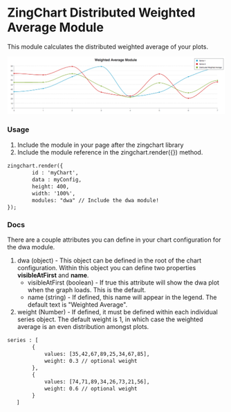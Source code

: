 # ZingChart Distributed Weighted Average Module

This module calculates the distributed weighted average of your plots.

![dwa example](/assets/dwa-example-graph1.png)

### Usage
1. Include the module in your page after the zingchart library
2. Include the module reference in the zingchart.render({}) method.
<pre><code>zingchart.render({
		id : 'myChart',
		data : myConfig,
		height: 400,
		width: '100%',
		modules: "dwa" // Include the dwa module!
});
</code></pre>

### Docs

There are a couple attributes you can define in your chart configuration for the dwa module.

1. dwa (object) - This object can be defined in the root of the chart configuration. Within this object you can define two properties <b>visibleAtFirst</b> and <b>name</b>.
	* visibleAtFirst (boolean) - If true this attribute will show the dwa plot when the graph loads. This is the default.
	* name (string) - If defined, this name will appear in the legend. The default text is "Weighted Average".
2. weight (Number) - If defined, it must be defined within each individual series object. The default weight is 1, in which case the weighted average is an even distribution amongst plots.
<pre><code>series : [
        {
            values: [35,42,67,89,25,34,67,85],
            weight: 0.3 // optional weight
        },
        {
            values: [74,71,89,34,26,73,21,56],
            weight: 0.6 // optional weight
        }
   ]
</code></pre>

